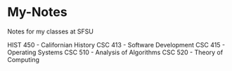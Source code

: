 # My-Notes
Notes for my classes at SFSU

HIST 450 - Californian History
CSC 413 - Software Development
CSC 415 - Operating Systems
CSC 510 - Analysis of Algorithms
CSC 520 - Theory of Computing

